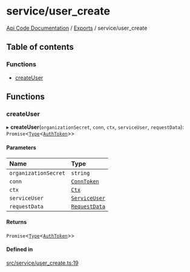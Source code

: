 # service/user\_create
 
[Api Code Documentation](../README.md) / [Exports](../modules.md) / service/user\_create

## Table of contents

### Functions

- [createUser](service_user_create.md#createuser)

## Functions

### createUser

▸ **createUser**(`organizationSecret`, `conn`, `ctx`, `serviceUser`, `requestData`): `Promise`<[`Type`](result.md#type)<[`AuthToken`](../interfaces/service_domain_organization_auth_token.AuthToken.md)\>\>

#### Parameters

| Name | Type |
| :------ | :------ |
| `organizationSecret` | `string` |
| `conn` | [`ConnToken`](service_conn.md#conntoken) |
| `ctx` | [`Ctx`](../interfaces/lib_ctx.Ctx.md) |
| `serviceUser` | [`ServiceUser`](../interfaces/service_domain_organization_service_user.ServiceUser.md) |
| `requestData` | [`RequestData`](../interfaces/service_domain_organization_user_create.RequestData.md) |

#### Returns

`Promise`<[`Type`](result.md#type)<[`AuthToken`](../interfaces/service_domain_organization_auth_token.AuthToken.md)\>\>

#### Defined in

[src/service/user_create.ts:19](https://github.com/openkfw/TruBudget/blob/95e6f8a/api/src/service/user_create.ts#L19)
